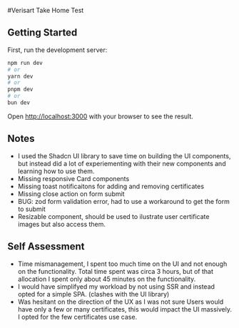 #Verisart Take Home Test

## Getting Started

First, run the development server:

```bash
npm run dev
# or
yarn dev
# or
pnpm dev
# or
bun dev
```

Open [http://localhost:3000](http://localhost:3000) with your browser to see the result.

## Notes

- I used the Shadcn UI library to save time on building the UI components, but instead did a lot of experiementing with their new components and learning how to use them.
- Missing responsive Card components
- Missing toast notificaitons for adding and removing certificates
- Missing close action on form submit
- BUG: zod form validation error, had to use a workaround to get the form to submit
- Resizable component, should be used to ilustrate user certificate images but also access them.

## Self Assessment

- Time mismanagement, I spent too much time on the UI and not enough on the functionality. Total time spent was circa 3 hours, but of that allocation I spent only about 45 minutes on the functionality.
- I would have simplifyed my workload by not using SSR and instead opted for a simple SPA. (clashes with the UI library)
- Was hesitant on the direction of the UX as I was not sure Users would have only a few or many certificates, this would impact the UI massively. I opted for the few certificates use case.
